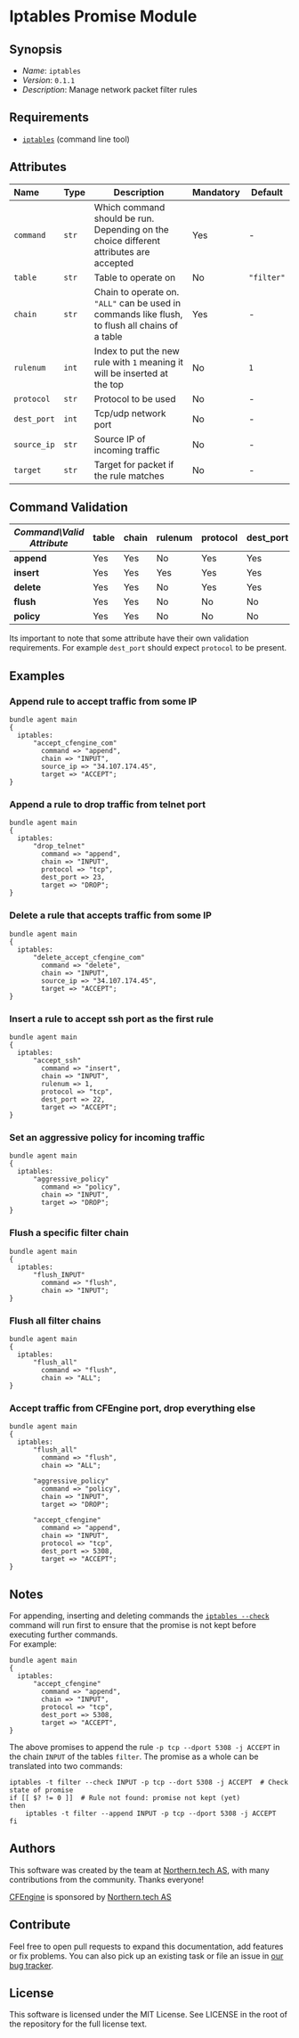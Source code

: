# Iptables Promise Module

## Synopsis
- *Name*: `iptables`
- *Version*: `0.1.1`
- *Description*: Manage network packet filter rules

## Requirements
- [`iptables`](https://manpages.ubuntu.com/manpages/precise/en/man8/iptables.8.html) (command line tool)

## Attributes

| Name        | Type  | Description                                                                                     | Mandatory | Default    |
|:------------|-------|-------------------------------------------------------------------------------------------------|-----------|------------|
| `command`   | `str` | Which command should be run. Depending on the choice different attributes are accepted          | Yes       | -          |
| `table`     | `str` | Table to operate on                                                                             | No        | `"filter"` |
| `chain`     | `str` | Chain to operate on. `"ALL"` can be used in commands like flush, to flush all chains of a table | Yes       | -          |
| `rulenum`   | `int` | Index to put the new rule with `1` meaning it will be inserted at the top                       | No        | `1`        |
| `protocol`  | `str` | Protocol to be used                                                                             | No        | -          |
| `dest_port` | `int` | Tcp/udp network port                                                                            | No        | -          |
| `source_ip` | `str` | Source IP of incoming traffic                                                                   | No        | -          |
| `target`    | `str` | Target for packet if the rule matches                                                           | No        | -          |

## Command Validation

| *Command\Valid Attribute* | **table** | **chain** | **rulenum** | **protocol** | **dest_port** | **source_ip** | **target** |
|---------------------------|-----------|-----------|-------------|--------------|---------------|---------------|------------|
| **append**                | Yes       | Yes       | No          | Yes          | Yes           | Yes           | Yes        |
| **insert**                | Yes       | Yes       | Yes         | Yes          | Yes           | Yes           | Yes        |
| **delete**                | Yes       | Yes       | No          | Yes          | Yes           | Yes           | Yes        |
| **flush**                 | Yes       | Yes       | No          | No           | No            | No            | No         |
| **policy**                | Yes       | Yes       | No          | No           | No            | No            | Yes        |

Its important to note that some attribute have their own validation requirements. For example `dest_port` should expect `protocol` to be present.

## Examples

### Append rule to accept traffic from some IP

```cfengine3
bundle agent main
{
  iptables:
      "accept_cfengine_com"
        command => "append",
        chain => "INPUT",
        source_ip => "34.107.174.45",
        target => "ACCEPT";
}
```

### Append a rule to drop traffic from telnet port

```cfengine3
bundle agent main
{
  iptables:
      "drop_telnet"
        command => "append",
        chain => "INPUT",
        protocol => "tcp",
        dest_port => 23,
        target => "DROP";
}
```

### Delete a rule that accepts traffic from some IP

```cfengine3
bundle agent main
{
  iptables:
      "delete_accept_cfengine_com"
        command => "delete",
        chain => "INPUT",
        source_ip => "34.107.174.45",
        target => "ACCEPT";
}
```

###  Insert a rule to accept ssh port as the first rule

```cfengine3
bundle agent main
{
  iptables:
      "accept_ssh"
        command => "insert",
        chain => "INPUT",
        rulenum => 1,
        protocol => "tcp",
        dest_port => 22,
        target => "ACCEPT";
}
```

### Set an aggressive policy for incoming traffic

```cfengine3
bundle agent main
{
  iptables:
      "aggressive_policy"
        command => "policy",
        chain => "INPUT",
        target => "DROP";
}
```

### Flush a specific filter chain

``` cfengine3
bundle agent main
{
  iptables:
      "flush_INPUT"
        command => "flush",
        chain => "INPUT";
}
```

### Flush all filter chains

```cfengine3
bundle agent main
{
  iptables:
      "flush_all"
        command => "flush",
        chain => "ALL";
}
```

### Accept traffic from CFEngine port, drop everything else

``` cfengine3
bundle agent main
{
  iptables:
      "flush_all"
        command => "flush",
        chain => "ALL";

      "aggressive_policy"
        command => "policy",
        chain => "INPUT",
        target => "DROP";

      "accept_cfengine"
        command => "append",
        chain => "INPUT",
        protocol => "tcp",
        dest_port => 5308,
        target => "ACCEPT";
}
```
## Notes

For appending, inserting and deleting commands the [`iptables --check`](https://manpages.ubuntu.com/manpages/precise/en/man8/iptables.8.html#options) command will run first to ensure that the promise is not kept before executing further commands.  
For example:

``` cfengine3
bundle agent main
{
  iptables:
      "accept_cfengine"
        command => "append",
        chain => "INPUT",
        protocol => "tcp",
        dest_port => 5308,
        target => "ACCEPT",
}
```

The above promises to append the rule `-p tcp --dport 5308 -j ACCEPT` in the chain `INPUT` of the tables `filter`. The promise as a whole can be translated into two commands:

``` shell
iptables -t filter --check INPUT -p tcp --dort 5308 -j ACCEPT  # Check state of promise
if [[ $? != 0 ]]  # Rule not found: promise not kept (yet)
then
    iptables -t filter --append INPUT -p tcp --dport 5308 -j ACCEPT
fi
```

## Authors

This software was created by the team at [Northern.tech AS](https://northern.tech), with many contributions from the community. Thanks everyone!

[CFEngine](https://cfengine.com) is sponsored by [Northern.tech AS](https://northern.tech)

## Contribute

Feel free to open pull requests to expand this documentation, add features or fix problems.
You can also pick up an existing task or file an issue in [our bug tracker](https://tracker.mender.io/issues/).

## License

This software is licensed under the MIT License. See LICENSE in the root of the repository for the full license text.
